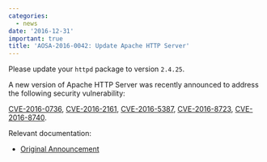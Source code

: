 ```yaml
---
categories:
  - news
date: '2016-12-31'
important: true
title: 'AOSA-2016-0042: Update Apache HTTP Server'
---
```



Please update your `httpd` package to version `2.4.25`.

A new version of Apache HTTP Server was recently announced to address the following security vulnerability:

[CVE-2016-0736](https://cve.mitre.org/cgi-bin/cvename.cgi?name=CVE-2016-0736), [CVE-2016-2161](https://cve.mitre.org/cgi-bin/cvename.cgi?name=CVE-2016-2161), [CVE-2016-5387](https://cve.mitre.org/cgi-bin/cvename.cgi?name=CVE-2016-5387), [CVE-2016-8723](https://cve.mitre.org/cgi-bin/cvename.cgi?name=CVE-2016-8723), [CVE-2016-8740](https://cve.mitre.org/cgi-bin/cvename.cgi?name=CVE-2016-8740).

Relevant documentation:

- [Original Announcement](http://httpd.apache.org/security/vulnerabilities_24.html)